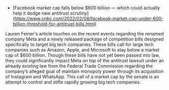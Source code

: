 * [Facebook market cap falls below $600 billion — which could actually help it dodge new antitrust scrutiny] (https://www.cnbc.com/2022/02/08/facebook-market-cap-under-600-billion-threshold-for-antitrust-bills.html)

Lauren Feiner's article touches on the recent events regarding the renamed 
company Meta and a newly released package of competition bills designed 
specifically to target big tech companies. These bills call for large tech 
companies such as Amazon, Apple, and Microsoft to stay below a market cap of 
$600 billion. Though these bills have not yet been passed into law, they could 
significantly impact Meta on top of the antitrust lawsuit under an already 
existing law from the Federal Trade Commission regarding the company’s alleged 
goal of maintain monopoly power through its acquisition of Instagram and 
WhatsApp. This call of a market cap by the senate is an attempt to control 
and stifle rapidly growing big tech companies.


